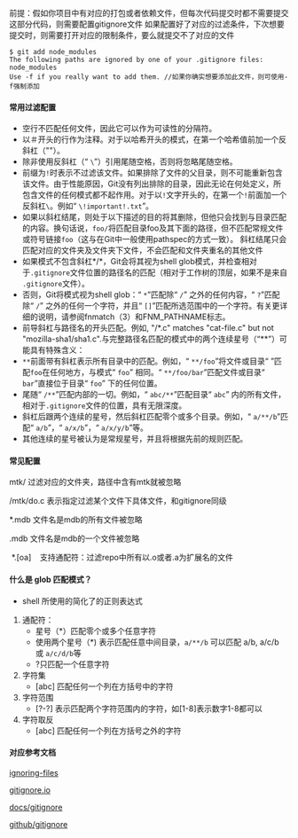 前提：假如你项目中有对应的打包或者依赖文件，但每次代码提交时都不需要提交这部分代码，则需要配置gitignore文件
如果配置好了对应的过滤条件，下次想要提交时，则需要打开对应的限制条件，要么就提交不了对应的文件
~~~
$ git add node_modules
The following paths are ignored by one of your .gitignore files:
node_modules
Use -f if you really want to add them. //如果你确实想要添加此文件，则可使用-f强制添加
~~~

#### 常用过滤配置

- 空行不匹配任何文件，因此它可以作为可读性的分隔符。
- 以＃开头的行作为注释。对于以哈希开头的模式，在第一个哈希值前加一个反斜杠（"\"）。
- 除非使用反斜杠（“ `\`”）引用尾随空格，否则将忽略尾随空格。
- 前缀为`!`时表示不过滤该文件。如果排除了文件的父目录，则不可能重新包含该文件。由于性能原因，Git没有列出排除的目录，因此无论在何处定义，所包含文件的任何模式都不起作用。对于以`!`文字开头的，在第一个`!`前面加一个反斜杠`\`。例如“ `\!important!.txt`”。
- 如果以斜杠结尾，则处于以下描述的目的将其删除，但他只会找到与目录匹配的内容。换句话说，`foo/`将匹配目录foo及其下面的路径，但不匹配常规文件或符号链接`foo`（这与在Git中一般使用pathspec的方式一致）。  斜杠结尾只会匹配对应的文件夹及文件夹下文件，不会匹配和文件夹重名的其他文件
- 如果模式不包含斜杠*/*，Git会将其视为shell glob模式，并检查相对于`.gitignore`文件位置的路径名的匹配（相对于工作树的顶层，如果不是来自 `.gitignore`文件）。
- 否则，Git将模式视为shell glob：“ `*`”匹配除“ `/`” 之外的任何内容，“ `?`”匹配除“ `/`” 之外的任何一个字符，并且“ `[]`”匹配所选范围中的一个字符。有关更详细的说明，请参阅fnmatch（3）和FNM_PATHNAME标志。
- 前导斜杠与路径名的开头匹配。例如, "/*.c" matches "cat-file.c" but not "mozilla-sha1/sha1.c".与完整路径名匹配的模式中的两个连续星号（“**”）可能具有特殊含义：
- `**`前面带有斜杠表示所有目录中的匹配。例如，“ `**/foo`”将文件或目录“ ”匹配`foo`在任何地方，与模式“ `foo`” 相同。“ `**/foo/bar`”匹配文件或目录“ `bar`”直接位于目录“ `foo`” 下的任何位置。
- 尾随“ `/**`”匹配内部的一切。例如，“ `abc/**`”匹配目录“ `abc`” 内的所有文件，相对于`.gitignore`文件的位置，具有无限深度。
- 斜杠后跟两个连续的星号，然后斜杠匹配零个或多个目录。例如，“ `a/**/b`”匹配“ `a/b`”，“ `a/x/b`”，“ `a/x/y/b`”等。
- 其他连续的星号被认为是常规星号，并且将根据先前的规则匹配。

#### 常见配置

mtk/   过滤对应的文件夹，路径中含有mtk就被忽略

/mtk/do.c   表示指定过滤某个文件下具体文件，和gitignore同级

*.mdb  文件名是mdb的所有文件被忽略

.mdb  文件名是mdb的一个文件被忽略

 *.[oa]    支持通配符：过滤repo中所有以.o或者.a为扩展名的文件

#### 什么是 glob 匹配模式？

- shell 所使用的简化了的正则表达式

1. 通配符：
   - 星号（*）匹配零个或多个任意字符
   - 使用两个星号（*) 表示匹配任意中间目录，`a/**/b` 可以匹配 a/b, a/c/b 或 `a/c/d/b`等
   - ?只匹配一个任意字符
2. 字符集
   - [abc] 匹配任何一个列在方括号中的字符
3. 字符范围
   - [?-?] 表示匹配两个字符范围内的字符，如[1-8]表示数字1-8都可以
4. 字符取反
   - [abc] 匹配任何一个列在方括号之外的字符

#### 对应参考文档

[ignoring-files](https://help.github.com/en/articles/ignoring-files/<https://help.github.com/cn/articles/ignoring-files)

[gitignore.io](https://www.gitignore.io/)

[docs/gitignore](https://git-scm.com/docs/gitignore)

[github/gitignore](https://github.com/github/gitignore)

